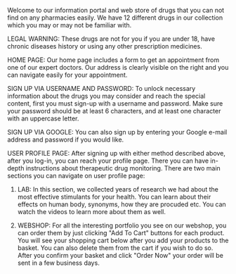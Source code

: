 Welcome to our information portal and web store of drugs that you can not find on any pharmacies easily. We have 12 different drugs in our collection which you may or may not be familiar with. 

LEGAL WARNING: These drugs are not for you if you are under 18, have chronic diseases history or using any other prescription medicines.

HOME PAGE: Our home page includes a form to get an appointment from one of our expert doctors. Our address is clearly visible on the right and you can navigate easily for your appointment.

SIGN UP VIA USERNAME AND PASSWORD: To unlock necessary information about the drugs you may consider and reach the special content, first you must sign-up with a username and password. Make sure your password should be at least 6 characters, and at least one character with an uppercase letter.

SIGN UP VIA GOOGLE: You can also sign up by entering your Google e-mail address and password if you would like. 

USER PROFILE PAGE: After signing up with either method described above, after you log-in, you can reach your profile page. There you can have in-depth instructions about therapeutic drug monitoring. There are two main sections you can navigate on user profile page:

1) LAB: In this section, we collected years of research we had about the most effective stimulants for your health. You can learn about their effects on human body, synonyms, how they are procuded etc. You can watch the videos to learn more about them as well.

2) WEBSHOP: For all the interesting portfolio you see on our webshop, you can order them by just clicking "Add To Cart" buttons for each product. You will see your shopping cart below after you add your products to the basket. You can also delete them from the cart if you wish to do so. After you confirm your basket and click "Order Now" your order will be sent in a few business days. 

